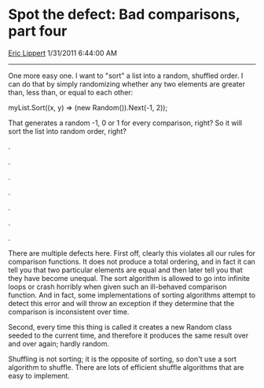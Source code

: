 # Spot the defect: Bad comparisons, part four

[Eric Lippert](https://social.msdn.microsoft.com/profile/Eric%20Lippert) 1/31/2011 6:44:00 AM

-----

One more easy one. I want to "sort" a list into a random, shuffled order. I can do that by simply randomizing whether any two elements are greater than, less than, or equal to each other:

 

myList.Sort((x, y) =\> (new Random()).Next(-1, 2));

That generates a random -1, 0 or 1 for every comparison, right? So it will sort the list into random order, right?

.

.

.

.

.

.

.

There are multiple defects here. First off, clearly this violates all our rules for comparison functions. It does not produce a total ordering, and in fact it can tell you that two particular elements are equal and then later tell you that they have become unequal. The sort algorithm is allowed to go into infinite loops or crash horribly when given such an ill-behaved comparison function. And in fact, some implementations of sorting algorithms attempt to detect this error and will throw an exception if they determine that the comparison is inconsistent over time.

Second, every time this thing is called it creates a new Random class seeded to the current time, and therefore it produces the same result over and over again; hardly random.

Shuffling is not sorting; it is the opposite of sorting, so don't use a sort algorithm to shuffle. There are lots of efficient shuffle algorithms that are easy to implement.

